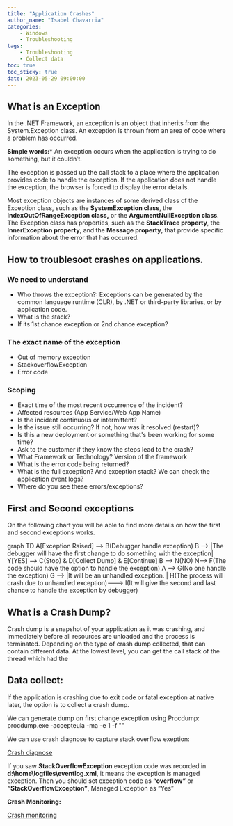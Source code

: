 ```yaml
---
title: "Application Crashes"
author_name: "Isabel Chavarria"
categories:
    - Windows
    - Troubleshooting
tags:
    - Troubleshooting
    - Collect data
toc: true
toc_sticky: true
date: 2023-05-29 09:00:00
---
```


## What is an Exception

In the .NET Framework, an exception is an object that inherits from the System.Exception class. An exception is thrown from an area of code where a problem has occurred. 

**Simple words:*** An exception occurs when the application is trying to do something, but it couldn’t.

The exception is passed up the call stack to a place where the application provides code to handle the exception. If the application does not handle the exception, the browser is forced to display the error details.

Most exception objects are instances of some derived class of the Exception class, such as the **SystemException class**, the **IndexOutOfRangeException class,** or the **ArgumentNullException class**. 
The Exception class has properties, such as the **StackTrace property**, the **InnerException property**, and the **Message property**, that provide specific information about the error that has occurred.

## How to troublesoot crashes on applications. 

### We need to understand

- Who throws the exception?: Exceptions can be generated by the common language runtime (CLR), by .NET or third-party libraries, or by application code.
- What is the stack?
- If its 1st chance exception or 2nd chance exception?


### The exact name of the exception

 - Out of memory exception
 - StackoverflowException
 - Error code

### Scoping
-	Exact time of the most recent occurrence of the incident?
-	Affected resources (App Service/Web App Name)
-	Is the incident continuous or intermittent?
-	Is the issue still occurring? If not, how was it resolved (restart)?
-	Is this a new deployment or something that's been working for some time?
-	Ask to the customer if they know the steps lead to the crash?
-	What Framework or Technology? Version of the framework
-	 What is the error code being returned?
-	What is the full exception? And exception stack? We can check the application event logs?
-	Where do you see these errors/exceptions? 


## First and Second exceptions

On the following chart you will be able to find more details on how the first and second exceptions works. 

<div class="mermaid"> 
graph TD
A[Exception Raised] --> B(Debugger handle exception)
B --> |The debugger will have the first change to do something with the exception| Y[YES] --> C(Stop) & D[Collect Dump] & E[Continue]
B --> N(NO) 
N--> F(The code should have the option to handle the exception)
A --> G(No one handle the exception)
G --> |It will be an unhandled exception. | H(The process will crash due to unhandled exception)---> I(It will give the second and last chance to handle the exception by debugger)
 </div>


## What is a Crash Dump?
Crash dump is a snapshot of your application as it was crashing, and immediately before all resources are unloaded and the process is terminated. Depending on the type of crash dump collected, that can contain different data. At the lowest level, you can get the call stack of the thread which had the 

## Data collect: 

If the application is crashing due to exit code or fatal exception at native later, the option is to collect a crash dump. 

We can generate dump on first change exception using Procdump: 
procdump.exe -accepteula -ma -e 1 -f "<Exception Name>" <Process ID>

We can use crash diagnose to capture stack overflow exeption: 

[Crash diagnose](https://docs.microsoft.com/en-us/archive/blogs/asiatech/how-to-use-crash-diagnoser-to-capture-stack-overflow-exception-dump-in-mvc-web-app-on-microsoft-azure)

If you saw **StackOverflowException** exception code was recorded in **d:\home\logfiles\eventlog.xml**, it means the exception is managed exception. Then you should set exception code as **“overflow”** or **“StackOverflowException”**, Managed Exception as “Yes”


**Crash Monitoring:**


[Crash monitoring](https://azure.github.io/AppService/2020/08/11/Crash-Monitoring-Feature-in-Azure-App-Service )

